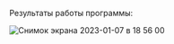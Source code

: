 Результаты работы программы:

![Снимок экрана 2023-01-07 в 18 56 00](https://user-images.githubusercontent.com/70701437/211156834-eca0d695-7ee6-4a6a-8119-435cd5cd5eb8.jpg)
